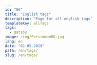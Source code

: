 ```yaml
---
id: "06"
title: "English tags"
description: "Page for all english tags"
templateKey: allTags
tags:
  - gatsby
image: /img/PersimmonHD.jpg
lang: en
date: "02-05-2019"
path: /en/tags/
slug: /en/tags/
---
```

